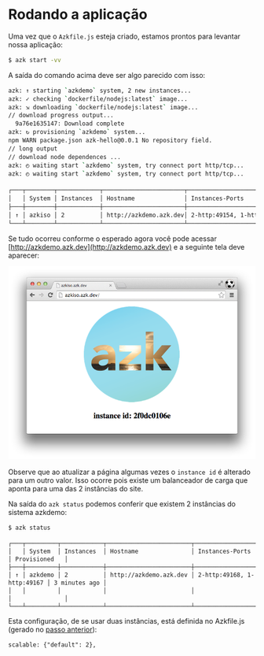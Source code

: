 # Rodando a aplicação

Uma vez que o `Azkfile.js` esteja criado, estamos prontos para levantar nossa aplicação:

```bash
$ azk start -vv
```

A saída do comando acima deve ser algo parecido com isso:

```bash
azk: ↑ starting `azkdemo` system, 2 new instances...
azk: ✓ checking `dockerfile/nodejs:latest` image...
azk: ⇲ downloading `dockerfile/nodejs:latest` image...
// download progress output...
  9a76e1635147: Download complete
azk: ↻ provisioning `azkdemo` system...
npm WARN package.json azk-hello@0.0.1 No repository field.
// long output
// download node dependences ...
azk: ◴ waiting start `azkdemo` system, try connect port http/tcp...
azk: ◴ waiting start `azkdemo` system, try connect port http/tcp...

┌───┬────────┬────────────┬───────────────────────┬────────────────────────────┬───────────────────┐
│   │ System │ Instances  │ Hostname              │ Instances-Ports            │ Provisioned       │
├───┼────────┼────────────┼───────────────────────┼────────────────────────────┼───────────────────┤
│ ↑ │ azkiso │ 2          │ http://azkdemo.azk.dev│ 2-http:49154, 1-http:49153 │ a few seconds ago │
└───┴────────┴────────────┴───────────────────────┴────────────────────────────┴───────────────────┘
```

Se tudo ocorreu conforme o esperado agora você pode acessar [http://azkdemo.azk.dev](http://azkdemo.azk.dev) e a seguinte tela deve aparecer:

![Figure 1-1](../resources/images/start_1.png)

Observe que ao atualizar a página algumas vezes o `instance id` é alterado para um outro valor. Isso ocorre pois existe um balanceador de carga que aponta para uma das 2 instâncias do site.

Na saída do `azk status` podemos conferir que existem 2 instâncias do sistema azkdemo:

```
$ azk status

┌───┬─────────┬────────────┬────────────────────────┬────────────────────────────┬───────────────┐
│   │ System  │ Instances  │ Hostname               │ Instances-Ports            │ Provisioned   │
├───┼─────────┼────────────┼────────────────────────┼────────────────────────────┼───────────────┤
│ ↑ │ azkdemo │ 2          │ http://azkdemo.azk.dev │ 2-http:49168, 1-http:49167 │ 3 minutes ago │
│   │         │            │                        │                            │               │
└───┴─────────┴────────────┴────────────────────────┴────────────────────────────┴───────────────┘
```

Esta configuração, de se usar duas instâncias, está definida no Azkfile.js (gerado no [passo anterior](configs-project.md)):

    scalable: {"default": 2},